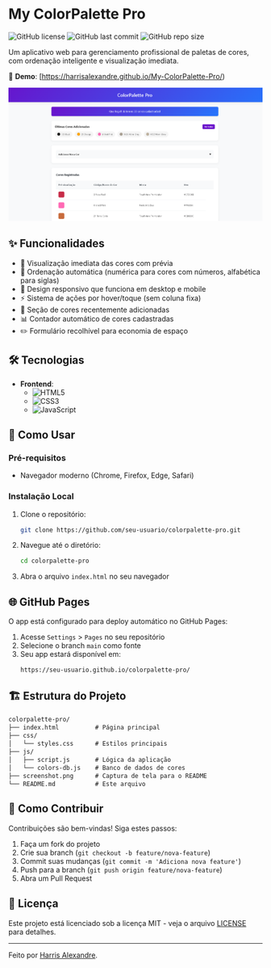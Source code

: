 # My ColorPalette Pro

![GitHub license](https://img.shields.io/github/license/seu-usuario/colorpalette-pro?style=flat-square)
![GitHub last commit](https://img.shields.io/github/last-commit/seu-usuario/colorpalette-pro?style=flat-square)
![GitHub repo size](https://img.shields.io/github/repo-size/seu-usuario/colorpalette-pro?style=flat-square)

Um aplicativo web para gerenciamento profissional de paletas de cores, com ordenação inteligente e visualização imediata.

🔗 **Demo**: [https://harrisalexandre.github.io/My-ColorPalette-Pro/)

![App Screenshot](screenshots/screenshot.png)

## ✨ Funcionalidades

- 🎨 Visualização imediata das cores com prévia
- 🔢 Ordenação automática (numérica para cores com números, alfabética para siglas)
- 📱 Design responsivo que funciona em desktop e mobile
- ⚡ Sistema de ações por hover/toque (sem coluna fixa)
- 📅 Seção de cores recentemente adicionadas
- 📊 Contador automático de cores cadastradas
- ✏️ Formulário recolhível para economia de espaço

## 🛠️ Tecnologias

- **Frontend**:
  - ![HTML5](https://img.shields.io/badge/-HTML5-E34F26?logo=html5&logoColor=white)
  - ![CSS3](https://img.shields.io/badge/-CSS3-1572B6?logo=css3&logoColor=white)
  - ![JavaScript](https://img.shields.io/badge/-JavaScript-F7DF1E?logo=javascript&logoColor=black)

## 🚀 Como Usar

### Pré-requisitos

- Navegador moderno (Chrome, Firefox, Edge, Safari)

### Instalação Local

1. Clone o repositório:
   ```bash
   git clone https://github.com/seu-usuario/colorpalette-pro.git
   ```
2. Navegue até o diretório:
   ```bash
   cd colorpalette-pro
   ```
3. Abra o arquivo `index.html` no seu navegador

## 🌐 GitHub Pages

O app está configurado para deploy automático no GitHub Pages:

1. Acesse `Settings` > `Pages` no seu repositório
2. Selecione o branch `main` como fonte
3. Seu app estará disponível em:
   ```
   https://seu-usuario.github.io/colorpalette-pro/
   ```

## 🏗️ Estrutura do Projeto

```
colorpalette-pro/
├── index.html          # Página principal
├── css/
│   └── styles.css      # Estilos principais
├── js/
│   ├── script.js       # Lógica da aplicação
│   └── colors-db.js    # Banco de dados de cores
├── screenshot.png      # Captura de tela para o README
└── README.md           # Este arquivo
```

## 🤝 Como Contribuir

Contribuições são bem-vindas! Siga estes passos:

1. Faça um fork do projeto
2. Crie sua branch (`git checkout -b feature/nova-feature`)
3. Commit suas mudanças (`git commit -m 'Adiciona nova feature'`)
4. Push para a branch (`git push origin feature/nova-feature`)
5. Abra um Pull Request

## 📄 Licença

Este projeto está licenciado sob a licença MIT - veja o arquivo [LICENSE](LICENSE) para detalhes.

---

Feito por [Harris Alexandre](https://www.instagram.com/_harrisalexandre/).
